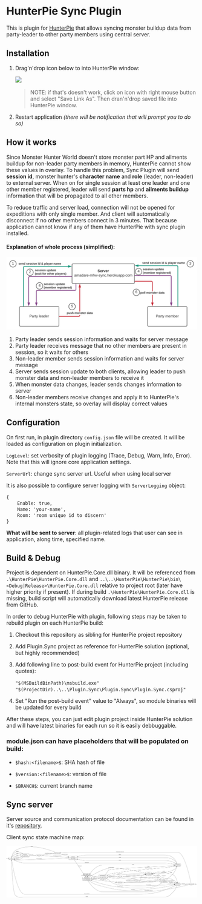 # HunterPie Sync Plugin

This is plugin for [HunterPie](https://github.com/Haato3o/HunterPie) that allows syncing monster buildup data from party-leader to other party members using central server.

## Installation

1. Drag'n'drop icon below to into HunterPie window:

    [<img src="https://raw.githubusercontent.com/amadare42/HunterPie.SyncPlugin/master/readme/plugin.svg">](https://raw.githubusercontent.com/amadare42/HunterPie.SyncPlugin/master/Plugin.Sync/bin/Release/module.json)
    
    > NOTE: if that's doesn't work, click on icon with right mouse button and select "Save Link As". Then dran'n'drop saved file into HunterPie window.

2. Restart application *(there will be notification that will prompt you to do so)*

## How it works

Since Monster Hunter World doesn't store monster part HP and ailments buildup for non-leader party members in memory, HunterPie cannot show these values in overlay. To handle this problem, Sync Plugin will send **session id**, monster hunter's **character name** and **role** (leader, non-leader) to external server. When on for single session at least one leader and one other member registered, leader will send **parts hp** and **ailments buildup** information that will be propagated to all other members.

To reduce traffic and server load, connection will not be opened for expeditions with only single member. And client will automatically disconnect if no other members connect in 3 minutes. That because application cannot know if any of them have HunterPie with sync plugin installed.

#### Explanation of whole process (simplified):
![state machine](./readme/simple_sync_diagram.svg)

1. Party leader sends session information and waits for server message
2. Party leader receives message that no other members are present in session, so it waits for others
3. Non-leader member sends session information and waits for server message
4. Server sends session update to both clients, allowing leader to push monster data and non-leader members to receive it
5. When monster data changes, leader sends changes information to server
6. Non-leader members receive changes and apply it to HunterPie's internal monsters state, so overlay will display correct values

## Configuration

On first run, in plugin directory `config.json` file will be created. It will be loaded as configuration on plugin initialization.

`LogLevel`: set verbosity of plugin logging (Trace, Debug, Warn, Info, Error). Note that this will ignore core application settings. 

`ServerUrl`: change sync server url. Useful when using local server

It is also possible to configure server logging with `ServerLogging` object:
```
{
    Enable: true,
    Name: 'your-name',
    Room: 'room unique id to discern'
}
```

**What will be sent to server**: all plugin-related logs that user can see in application, along time, specified name.

## Build & Debug

Project is dependent on HunterPie.Core.dll binary. It will be referenced from `.\HunterPie\HunterPie.Core.dll` and `..\..\HunterPie\HunterPie\bin\<Debug|Release>\HunterPie.Core.dll` relative to project root (later have higher priority if present). If during build `.\HunterPie\HunterPie.Core.dll` is missing, build script will automatically download latest HunterPie release from GitHub.

In order to debug HunterPie with plugin, following steps may be taken to rebuild plugin on each HunterPie build:

1. Checkout this repository as sibling for HunterPie project repository
2. Add Plugin.Sync project as reference for HunterPie solution (optional, but highly recommended)
3. Add following line to post-build event for HunterPie project (including quotes):

    ```"$(MSBuildBinPath)\msbuild.exe" "$(ProjectDir)..\..\Plugin.Sync\Plugin.Sync\Plugin.Sync.csproj"```
4. Set "Run the post-build event" value to "Always", so module binaries will be updated for every build

After these steps, you can just edit plugin project inside HunterPie solution and will have latest binaries for each run so it is easily debbuggable.

### module.json can have placeholders that will be populated on build:

- `$hash:<filename>$`: SHA hash of file

- `$version:<filename>$`: version of file

- `$BRANCH$`: current branch name

## Sync server
Server source and communication protocol documentation can be found in it's [repository](https://github.com/amadare42/HunterPie.SyncPlugin.Server).

Client sync state machine map:

![state machine](./readme/sync-scheme.svg)
